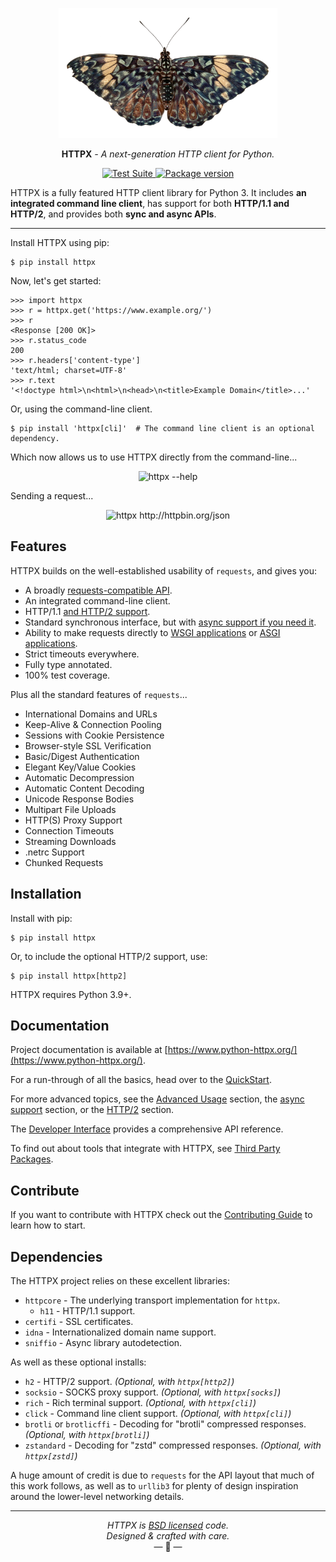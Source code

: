 <p align="center">
  <a href="https://www.python-httpx.org/"><img width="350" height="208" src="https://raw.githubusercontent.com/encode/httpx/master/docs/img/butterfly.png" alt='HTTPX'></a>
</p>

<p align="center"><strong>HTTPX</strong> <em>- A next-generation HTTP client for Python.</em></p>

<p align="center">
<a href="https://github.com/encode/httpx/actions">
    <img src="https://github.com/encode/httpx/workflows/Test%20Suite/badge.svg" alt="Test Suite">
</a>
<a href="https://pypi.org/project/httpx/">
    <img src="https://badge.fury.io/py/httpx.svg" alt="Package version">
</a>
</p>

HTTPX is a fully featured HTTP client library for Python 3. It includes **an integrated command line client**, has support for both **HTTP/1.1 and HTTP/2**, and provides both **sync and async APIs**.

---

Install HTTPX using pip:

```shell
$ pip install httpx
```

Now, let's get started:

```pycon
>>> import httpx
>>> r = httpx.get('https://www.example.org/')
>>> r
<Response [200 OK]>
>>> r.status_code
200
>>> r.headers['content-type']
'text/html; charset=UTF-8'
>>> r.text
'<!doctype html>\n<html>\n<head>\n<title>Example Domain</title>...'
```

Or, using the command-line client.

```shell
$ pip install 'httpx[cli]'  # The command line client is an optional dependency.
```

Which now allows us to use HTTPX directly from the command-line...

<p align="center">
  <img width="700" src="docs/img/httpx-help.png" alt='httpx --help'>
</p>

Sending a request...

<p align="center">
  <img width="700" src="docs/img/httpx-request.png" alt='httpx http://httpbin.org/json'>
</p>

## Features

HTTPX builds on the well-established usability of `requests`, and gives you:

* A broadly [requests-compatible API](https://www.python-httpx.org/compatibility/).
* An integrated command-line client.
* HTTP/1.1 [and HTTP/2 support](https://www.python-httpx.org/http2/).
* Standard synchronous interface, but with [async support if you need it](https://www.python-httpx.org/async/).
* Ability to make requests directly to [WSGI applications](https://www.python-httpx.org/advanced/transports/#wsgi-transport) or [ASGI applications](https://www.python-httpx.org/advanced/transports/#asgi-transport).
* Strict timeouts everywhere.
* Fully type annotated.
* 100% test coverage.

Plus all the standard features of `requests`...

* International Domains and URLs
* Keep-Alive & Connection Pooling
* Sessions with Cookie Persistence
* Browser-style SSL Verification
* Basic/Digest Authentication
* Elegant Key/Value Cookies
* Automatic Decompression
* Automatic Content Decoding
* Unicode Response Bodies
* Multipart File Uploads
* HTTP(S) Proxy Support
* Connection Timeouts
* Streaming Downloads
* .netrc Support
* Chunked Requests

## Installation

Install with pip:

```shell
$ pip install httpx
```

Or, to include the optional HTTP/2 support, use:

```shell
$ pip install httpx[http2]
```

HTTPX requires Python 3.9+.

## Documentation

Project documentation is available at [https://www.python-httpx.org/](https://www.python-httpx.org/).

For a run-through of all the basics, head over to the [QuickStart](https://www.python-httpx.org/quickstart/).

For more advanced topics, see the [Advanced Usage](https://www.python-httpx.org/advanced/) section, the [async support](https://www.python-httpx.org/async/) section, or the [HTTP/2](https://www.python-httpx.org/http2/) section.

The [Developer Interface](https://www.python-httpx.org/api/) provides a comprehensive API reference.

To find out about tools that integrate with HTTPX, see [Third Party Packages](https://www.python-httpx.org/third_party_packages/).

## Contribute

If you want to contribute with HTTPX check out the [Contributing Guide](https://www.python-httpx.org/contributing/) to learn how to start.

## Dependencies

The HTTPX project relies on these excellent libraries:

* `httpcore` - The underlying transport implementation for `httpx`.
  * `h11` - HTTP/1.1 support.
* `certifi` - SSL certificates.
* `idna` - Internationalized domain name support.
* `sniffio` - Async library autodetection.

As well as these optional installs:

* `h2` - HTTP/2 support. *(Optional, with `httpx[http2]`)*
* `socksio` - SOCKS proxy support. *(Optional, with `httpx[socks]`)*
* `rich` - Rich terminal support. *(Optional, with `httpx[cli]`)*
* `click` - Command line client support. *(Optional, with `httpx[cli]`)*
* `brotli` or `brotlicffi` - Decoding for "brotli" compressed responses. *(Optional, with `httpx[brotli]`)*
* `zstandard` - Decoding for "zstd" compressed responses. *(Optional, with `httpx[zstd]`)*

A huge amount of credit is due to `requests` for the API layout that
much of this work follows, as well as to `urllib3` for plenty of design
inspiration around the lower-level networking details.

---

<p align="center"><i>HTTPX is <a href="https://github.com/encode/httpx/blob/master/LICENSE.md">BSD licensed</a> code.<br/>Designed & crafted with care.</i><br/>&mdash; 🦋 &mdash;</p>
